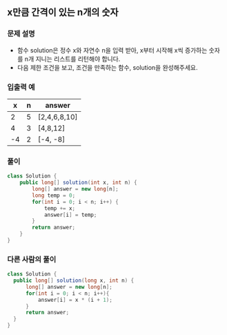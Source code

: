 
## x만큼 간격이 있는 n개의 숫자 ##

### 문제 설명 ###
- 함수 solution은 정수 x와 자연수 n을 입력 받아, x부터 시작해 x씩 증가하는 숫자를 n개 지니는 리스트를 리턴해야 합니다.
- 다음 제한 조건을 보고, 조건을 만족하는 함수, solution을 완성해주세요.

### 입출력 예 ###
x | n | answer
---- | ---- | ----
2 | 5 | [2,4,6,8,10]
4 | 3 | [4,8,12]
-4 | 2 | [-4, -8]

### 풀이 ###
````java
class Solution {
    public long[] solution(int x, int n) {
        long[] answer = new long[n];
		long temp = 0;
		for(int i = 0; i < n; i++) {
			temp += x;
			answer[i] = temp;
		}
        return answer;
    }
}
````


### 다른 사람의 풀이 ###
````java
class Solution {
  public long[] solution(long x, int n) {
      long[] answer = new long[n];
      for(int i = 0; i < n; i++){
          answer[i] = x * (i + 1);
      }
      return answer;
  }
}
````

